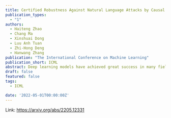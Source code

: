 ```yaml
---
title: Certified Robustness Against Natural Language Attacks by Causal Intervention
publication_types:
  - "1"
authors:
  - Haiteng Zhao
  - Chang Ma
  - Xinshuai Dong
  - Luu Anh Tuan
  - Zhi-Hong Deng
  - Hanwang Zhang
publication: "The International Conference on Machine Learning"
publication_short: ICML
abstract: Deep learning models have achieved great success in many fields, yet they are vulnerable to adversarial examples. This paper follows a causal perspective to look into the adversarial vulnerability and proposes Causal Intervention by Semantic Smoothing (CISS), a novel framework towards robustness against natural language attacks. Instead of merely fitting observational data, CISS learns causal effects p(y|do(x)) by smoothing in the latent semantic space to make robust predictions, which scales to deep architectures and avoids tedious construction of noise customized for specific attacks. CISS is provably robust against word substitution attacks, as well as empirically robust even when perturbations are strengthened by unknown attack algorithms. For example, on YELP, CISS surpasses the runner-up by 6.7% in terms of certified robustness against word substitutions, and achieves 79.4% empirical robustness when syntactic attacks are integrated.
draft: false
featured: false
tags:
  - ICML

date: '2022-05-01T00:00:00Z'
---
```

Link: https://arxiv.org/abs/2205.12331